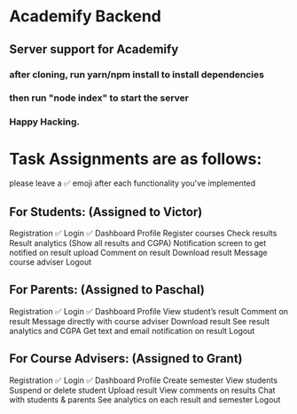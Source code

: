 # Academify Backend
## Server support for Academify
### after cloning, run yarn/npm install to install dependencies
### then run "node index" to start the server
### Happy Hacking.
# Task Assignments are as follows:
please leave a ✅ emoji after each functionality you've implemented
## For Students: (Assigned to Victor)
Registration  ✅
Login  ✅
Dashboard
Profile
Register courses
Check results
Result analytics (Show all results and CGPA)
Notification screen to get notified on result upload
Comment on result
Download result
Message course adviser
Logout
## For Parents: (Assigned to Paschal)
Registration  ✅
Login  ✅
Dashboard
Profile
View student’s result
Comment on result
Message directly with course adviser
Download result
See result analytics and CGPA
Get text and email notification on result
Logout
## For Course Advisers: (Assigned to Grant)
Registration  ✅
Login  ✅
Dashboard
Profile
Create semester
View students
Suspend or delete student
Upload result
View comments on results
Chat with students & parents
See analytics on each result and semester
Logout
